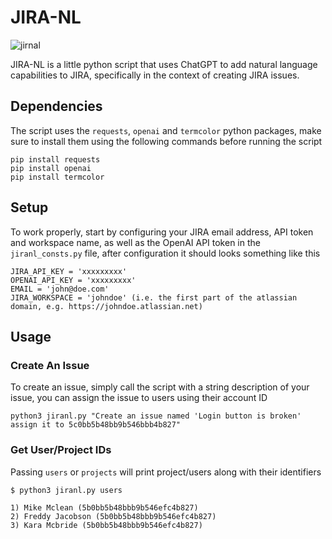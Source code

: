 # JIRA-NL

![jirnal](https://user-images.githubusercontent.com/45729602/226185282-1d9f5e04-cb28-4cce-b555-15df49846791.gif)

JIRA-NL is a little python script that uses ChatGPT to add natural language capabilities to JIRA,
specifically in the context of creating JIRA issues.

## Dependencies

The script uses the `requests`, `openai` and `termcolor` python packages, make sure to install them
using the following commands before running the script

    pip install requests
    pip install openai
    pip install termcolor

## Setup

To work properly, start by configuring your JIRA email address, API token and workspace name, as well as the OpenAI API token
in the `jiranl_consts.py` file, after configuration it should looks something like this

    JIRA_API_KEY = 'xxxxxxxxx'
    OPENAI_API_KEY = 'xxxxxxxxx'
    EMAIL = 'john@doe.com'
    JIRA_WORKSPACE = 'johndoe' (i.e. the first part of the atlassian domain, e.g. https://johndoe.atlassian.net)

## Usage

### Create An Issue

To create an issue, simply call the script with a string description of your issue,
you can assign the issue to users using their account ID

    python3 jiranl.py "Create an issue named 'Login button is broken' assign it to 5c0bb5b48bb9b546bbb4b827"

### Get User/Project IDs

Passing `users` or `projects` will print project/users along with their identifiers

    $ python3 jiranl.py users

    1) Mike Mclean (5b0bb5b48bbb9b546efc4b827)
    2) Freddy Jacobson (5b0bb5b48bbb9b546efc4b827)
    3) Kara Mcbride (5b0bb5b48bbb9b546efc4b827)
